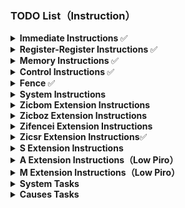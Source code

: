 ### TODO List（Instruction）

<details>
<summary><strong> Immediate Instructions </strong>✅</summary>

- [x] lui
- [x] auipc
- [x] addi
- [x] addiw
- [x] slti
- [x] sltiu
- [x] xori
- [x] ori
- [x] andi
- [x] slli
- [x] slliw
- [x] srli
- [x] srliw
- [x] srai
- [x] sraiw
</details>

<details>
<summary><strong> Register-Register Instructions </strong>✅</summary>

- [x] add
- [x] sub
- [x] addw
- [x] subw
- [x] sll
- [x] sllw
- [x] slt
- [x] sltu
- [x] xor
- [x] srl
- [x] srlw
- [x] sra
- [x] sraw
- [x] or
- [x] and
</details>

<details>
<summary><strong> Memory Instructions </strong>✅</summary>

- [x] lb
- [x] lh
- [x] lw
- [x] ld
- [x] lbu
- [x] lhu
- [x] lwu
- [x] sb
- [x] sh
- [x] sw
- [x] sd
</details>

<details>
<summary><strong> Control Instructions </strong>✅</summary>

- [x] jal
- [x] jalr
- [x] beq
- [x] bne
- [x] blt
- [x] bge
- [x] bltu
- [x] bgeu
</details>

<details>
<summary><strong> Fence </strong>✅</summary>

- [x] fence
</details>

<details>
<summary><strong> System Instructions </strong></summary>

- [ ] ecall
- [ ] ebreak
- [x] mret
- [ ] wfi
</details>

<details>
<summary><strong> Zicbom Extension Instructions </strong></summary>

- [ ] cbo.clean
- [ ] cbo.flush
- [ ] cbo.inval
</details>

<details>
<summary><strong> Zicboz Extension Instructions </strong></summary>

- [ ] cbo.zero
</details>

<details>
<summary><strong> Zifencei Extension Instructions </strong></summary>

- [ ] fence.i
</details>

<details>
<summary><strong> Zicsr Extension Instructions</strong>✅</summary>

- [x] csrrw
- [x] csrrs
- [x] csrrc
- [x] csrrwi
- [x] csrrsi
- [x] csrrci
</details>

<details>
<summary><strong> S Extension Instructions </strong></summary>

- [ ] sret
- [ ] sfence.vma
</details>

<details>
<summary><strong> A Extension Instructions（Low Piro）</strong></summary>

- [ ] lr.w
- [ ] lr.d
- [ ] sc.w
- [ ] sc.d
- [x] amoswap.w
- [x] amoswap.d
- [x] amoadd.w
- [x] amoadd.d
- [x] amoxor.w
- [x] amoxor.d
- [x] amoand.w
- [x] amoand.d
- [x] amoor.w
- [x] amoor.d
- [x] amomin.w
- [x] amomin.d
- [x] amomax.w
- [x] amomax.d
- [x] amominu.w
- [x] amominu.d
- [x] amomaxu.w
- [x] amomaxu.d
</details>

<details>
<summary><strong> M Extension Instructions（Low Piro）</strong></summary>

- [ ] mul
- [ ] mulh
- [ ] mulhsu
- [ ] mulhu
- [ ] mulw
- [ ] div
- [ ] divu
- [ ] rem
- [ ] remu
- [ ] divw
- [ ] divuw
- [ ] remw
- [ ] remuw
</details>

<details>
<summary><strong> System Tasks </strong></summary>

- [x] L1 Instruction cache
- [x] L1 Data cache
- [ ] L2 Cache
- [x] Exception & Interruption
- [ ] TLB
- [ ] SV-48 MMU
- [x] AXI Bus
- [ ] Device tree
- [ ] Boot loader
</details>

<details>
<summary><strong> Causes Tasks </strong></summary>

- [ ] 0x00, misaligned fetch
- [ ] 0x01, fetch access
- [ ] 0x02, illegal instruction
- [ ] 0x03, breakpoint
- [N/A] 0x04, misaligned load
- [ ] 0x05, load access
- [N/A] 0x06, misaligned store
- [ ] 0x07, store access
- [ ] 0x08, user ecall
- [ ] 0x09, supervisor ecall
- [N/A] 0x0A, virtual supervisor ecall
- [ ] 0x0B, machine ecall
- [ ] 0x0C, fetch page fault
- [ ] 0x0D, load page fault
- [ ] 0x0F, store page fault
- [ ] 0x10, double trap
- [ ] 0x12, software check fault
- [ ] 0x13, hardware error fault
- [ ] 0x14, fetch guest page fault
- [ ] 0x15, load guest page fault
- [N/A] 0x16, virtual instruction
- [ ] 0x17, store guest page fault
</details>